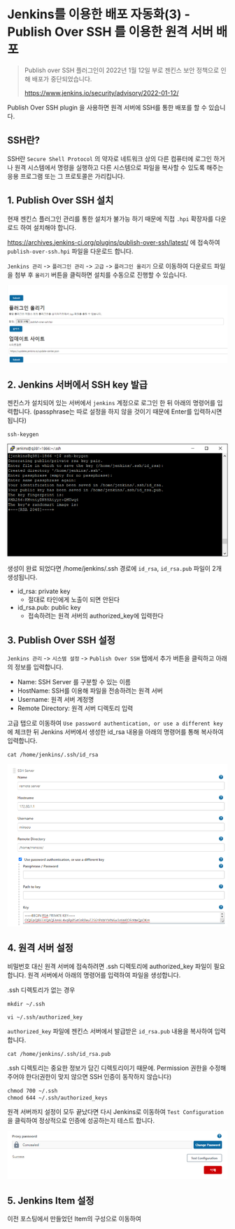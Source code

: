 # Jenkins를 이용한 배포 자동화(3) - Publish Over SSH 를 이용한 원격 서버 배포

> Publish over SSH 플러그인이 2022년 1월 12일 부로 젠킨스 보안 정책으로 인해 배포가 중단되었습니다.
>
> https://www.jenkins.io/security/advisory/2022-01-12/

Publish Over SSH plugin 을 사용하면 원격 서버에 SSH를 통한 배포를 할 수 있습니다.

## SSH란?

SSH란 `Secure Shell Protocol` 의 약자로 네트워크 상의 다른 컴퓨터에 로그인 하거나 원격 시스템에서 명령을 실행하고 다른 시스템으로 파일을 복사할 수 있도록 해주는 응용 프로그램 또는 그
프로토콜은 가리킵니다.

## 1. Publish Over SSH 설치

현재 젠킨스 플러그인 관리를 통한 설치가 불가능 하기 때문에 직접 `.hpi` 확장자를 다운로드 하여 설치해야 합니다.

https://archives.jenkins-ci.org/plugins/publish-over-ssh/latest/ 에 접속하여 `publish-over-ssh.hpi` 파일을 다운로드 합니다.

`Jenkins 관리` -> `플러그인 관리` -> `고급` -> `플러그인 올리기` 으로 이동하여 다운로드 파일을 첨부 후 `올리기` 버튼을 클릭하면 설치를 수동으로 진행할 수 있습니다.

![hpi.png](hpi.png)

## 2. Jenkins 서버에서 SSH key 발급

젠킨스가 설치되어 있는 서버에서 `jenkins` 계정으로 로그인 한 뒤 아래의 명령어를 입력합니다. (passphrase는 따로 설정을 하지 않을 것이기 때문에 Enter를 입력하시면 됩니다)

```
ssh-keygen
```

![ssh-keygen](../images/ssh-keygen.png)

생성이 완료 되었다면 /home/jenkins/.ssh 경로에 `id_rsa`, `id_rsa.pub` 파일이 2개 생성됩니다.

- id_rsa: private key
    - 절대로 타인에게 노출이 되면 안된다
- id_rsa.pub: public key
    - 접속하려는 원격 서버의 authorized_key에 입력한다

## 3. Publish Over SSH 설정

`Jenkins 관리` -> `시스템 설정` -> `Publish Over SSH` 탭에서 추가 버튼을 클릭하고 아래의 정보를 입력합니다.

- Name: SSH Server 를 구분할 수 있는 이름
- HostName: SSH를 이용해 파일을 전송하려는 원격 서버
- Username: 원격 서버 계정명
- Remote Directory: 원격 서버 디렉토리 입력

고급 탭으로 이동하여 `Use password authentication, or use a different key` 에 체크한 뒤 Jenkins 서버에서 생성한 id_rsa 내용을 아래의 명령어를 통해 복사하여
입력합니다.

```
cat /home/jenkins/.ssh/id_rsa
```

![publish_over_ssh](../images/publish_over_ssh.png)

## 4. 원격 서버 설정

비밀번호 대신 원격 서버에 접속하려면 .ssh 디렉토리에 authorized_key 파일이 필요합니다. 원격 서버에서 아래의 명령어를 입력하여 파일을 생성합니다.

.ssh 디렉토리가 없는 경우

```
mkdir ~/.ssh
```

```
vi ~/.ssh/authorized_key
```

`authorized_key` 파일에 젠킨스 서버에서 발급받은 `id_rsa.pub` 내용을 복사하여 입력합니다.

```
cat /home/jenkins/.ssh/id_rsa.pub
```

.ssh 디렉토리는 중요한 정보가 담긴 디렉토리이기 때문에. Permission 권한을 수정해주어야 한다(권한이 맞지 않으면 SSH 인증이 동작하지 않습니다)

```
chmod 700 ~/.ssh
chmod 644 ~/.ssh/authorized_keys
```

원격 서버까지 설정이 모두 끝났다면 다시 Jenkins로 이동하여 `Test Configuration` 을 클릭하여 정상적으로 인증에 성공하는지 테스트 합니다.

![test_configuration](../images/test_configuration.png)

## 5. Jenkins Item 설정

이전 포스팅에서 만들었던 Item의 구성으로 이동하여 

